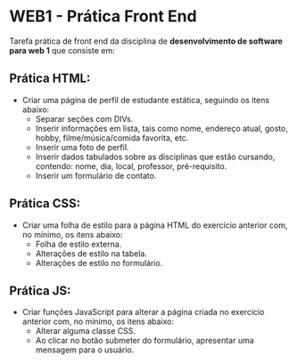 # WEB1 - Prática Front End

Tarefa prática de front end da disciplina de **desenvolvimento de software para web 1** que consiste em:

## Prática HTML:

- Criar uma página de perfil de estudante estática, seguindo os itens abaixo:
    - Separar seções com DIVs.
    - Inserir informações em lista, tais como nome, endereço atual, gosto, hobby, filme/música/comida favorita, etc.
    - Inserir uma foto de perfil.
    - Inserir dados tabulados sobre as disciplinas que estão cursando, contendo: nome, dia, local, professor, pré-requisito.
    - Inserir um formulário de contato.

## Prática CSS:

- Criar uma folha de estilo para a página HTML do exercício anterior com, no mínimo, os itens abaixo:
    - Folha de estilo externa.
    - Alterações de estilo na tabela.
    - Alterações de estilo no formulário.

## Prática JS:

- Criar funções JavaScript para alterar a página criada no exercício anterior com, no mínimo, os itens abaixo:
    - Alterar alguma classe CSS.
    - Ao clicar no botão submeter do formulário, apresentar uma mensagem para o usuário.